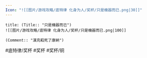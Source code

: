 ```yaml
---
Icon: "![[图片/游戏攻略/底特律 化身为人/奖杯/只是機器而已.png|30]]"
---
```

```ad-common-bronze-trophy
title: (Title:: "只是機器而已")
![[图片/游戏攻略/底特律 化身为人/奖杯/只是機器而已.png|100]]

(Comment:: "漢克殺死了康納")
```

#底特律/奖杯 #奖杯 #奖杯/铜
